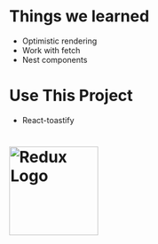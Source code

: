 # Things we learned

- Optimistic rendering
- Work with fetch
- Nest components


# Use This Project
- React-toastify


# <a href='https://github.com/fkhadra/react-toastify'><img src='https://encrypted-tbn0.gstatic.com/images?q=tbn:ANd9GcSBwERUrdzZ1wLoIX39qIP33ZgL1JhaqOA5gA&usqp=CAU' height='160' alt='Redux Logo' aria-label='redux.js.org' /></a>
